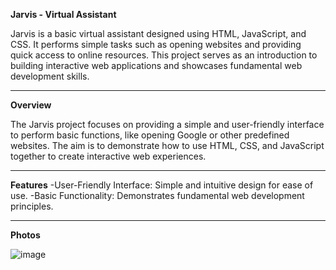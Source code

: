 **Jarvis - Virtual Assistant**

Jarvis is a basic virtual assistant designed using HTML, JavaScript, and CSS. It performs simple tasks such as opening websites and providing quick access to online resources.
This project serves as an introduction to building interactive web applications and showcases fundamental web development skills.

---

**Overview**

The Jarvis project focuses on providing a simple and user-friendly interface to perform basic functions, like opening Google or other predefined websites. The aim is to demonstrate how to use HTML, CSS, and JavaScript together to create interactive web experiences.

---

**Features**
-User-Friendly Interface: Simple and intuitive design for ease of use.
-Basic Functionality: Demonstrates fundamental web development principles.

---

**Photos**

![image](https://github.com/user-attachments/assets/284588ed-83a4-46ff-8598-46c94b03a0b7)
